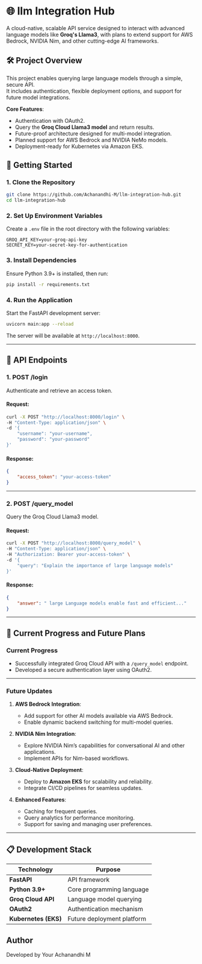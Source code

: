 # 🌐 **llm Integration Hub**

A cloud-native, scalable API service designed to interact with advanced language models like **Groq's Llama3**, with plans to extend support for AWS Bedrock, NVIDIA Nim, and other cutting-edge AI frameworks.  


## 🛠️ **Project Overview**

This project enables querying large language models through a simple, secure API.  
It includes authentication, flexible deployment options, and support for future model integrations.  

**Core Features**:  
- Authentication with OAuth2.  
- Query the **Groq Cloud Llama3 model** and return results.  
- Future-proof architecture designed for multi-model integration.  
- Planned support for AWS Bedrock and NVIDIA NeMo models.  
- Deployment-ready for Kubernetes via Amazon EKS.

## 🚀 **Getting Started**

### **1. Clone the Repository**

```bash
git clone https://github.com/Achanandhi-M/llm-integration-hub.git
cd llm-integration-hub
```

### **2. Set Up Environment Variables**  

Create a `.env` file in the root directory with the following variables:  

```env
GROQ_API_KEY=your-groq-api-key
SECRET_KEY=your-secret-key-for-authentication
```

### **3. Install Dependencies**  

Ensure Python 3.9+ is installed, then run:

```bash
pip install -r requirements.txt
```

### **4. Run the Application**

Start the FastAPI development server:  

```bash
uvicorn main:app --reload
```

The server will be available at `http://localhost:8000`.

---

## 🔌 **API Endpoints**

### 1. **POST /login**
Authenticate and retrieve an access token.

#### Request:
```bash
curl -X POST "http://localhost:8000/login" \
-H "Content-Type: application/json" \
-d '{
    "username": "your-username",
    "password": "your-password"
}'
```

#### Response:
```json
{
    "access_token": "your-access-token"
}
```

---

### 2. **POST /query_model**
Query the Groq Cloud Llama3 model.  

#### Request:
```bash
curl -X POST "http://localhost:8000/query_model" \
-H "Content-Type: application/json" \
-H "Authorization: Bearer your-access-token" \
-d '{
    "query": "Explain the importance of large language models"
}'
```

#### Response:
```json
{
    "answer": " large Language models enable fast and efficient..."
}
```

---

## 🚧 **Current Progress and Future Plans**

### **Current Progress**
- Successfully integrated Groq Cloud API with a `/query_model` endpoint.
- Developed a secure authentication layer using OAuth2.

---

### **Future Updates**

1. **AWS Bedrock Integration**:
   - Add support for other AI models available via AWS Bedrock.
   - Enable dynamic backend switching for multi-model queries.

2. **NVIDIA Nim Integration**:
   - Explore NVIDIA Nim’s capabilities for conversational AI and other applications.
   - Implement APIs for Nim-based workflows.

3. **Cloud-Native Deployment**:
   - Deploy to **Amazon EKS** for scalability and reliability.
   - Integrate CI/CD pipelines for seamless updates.

4. **Enhanced Features**:
   - Caching for frequent queries.
   - Query analytics for performance monitoring.
   - Support for saving and managing user preferences.

---

## 📋 **Development Stack**

| Technology         | Purpose                           |
|---------------------|-----------------------------------|
| **FastAPI**         | API framework                   |
| **Python 3.9+**     | Core programming language        |
| **Groq Cloud API**  | Language model querying          |
| **OAuth2**          | Authentication mechanism         |
| **Kubernetes (EKS)**| Future deployment platform       |


## Author

Developed by Your Achanandhi M
